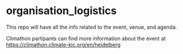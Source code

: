 # organisation_logistics
This repo will have all the info related to the event, venue, and agenda.

Climathon partipants can find more information about the event at https://climathon.climate-kic.org/en/heidelberg
